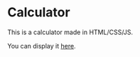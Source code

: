 # Calculator

This is a calculator made in HTML/CSS/JS.

You can display it [here](https://sarahyjja.github.io/Calculator_JS/).
